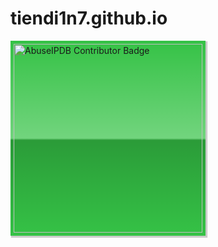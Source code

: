 # tiendi1n7.github.io

<a href="https://www.abuseipdb.com/user/181009" title="AbuseIPDB is an IP address blacklist for webmasters and sysadmins to report IP addresses engaging in abusive behavior on their networks">
	<img src="https://www.abuseipdb.com/contributor/181009.svg" alt="AbuseIPDB Contributor Badge" style="width: 302px;background: #35c246 linear-gradient(rgba(255,255,255,0), rgba(255,255,255,.3) 50%, rgba(0,0,0,.2) 51%, rgba(0,0,0,0));padding: 5px;box-shadow: 2px 2px 1px 1px rgba(0, 0, 0, .2);">
</a>

